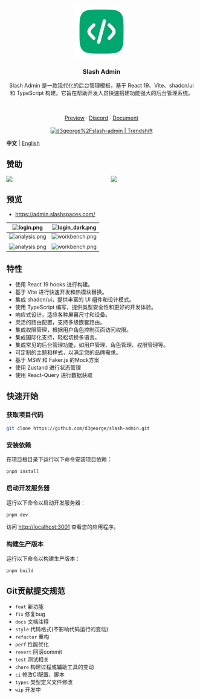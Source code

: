 <div align="center"> 
<br> 
<br>
<img src="./src/assets/images/logo.png" height="140" />
<h3> Slash Admin </h3>
  <p>
    <p style="font-size: 14px">
      Slash Admin 是一款现代化的后台管理模板，基于 React 19、Vite、shadcn/ui 和 TypeScript 构建。它旨在帮助开发人员快速搭建功能强大的后台管理系统。
    </p>
    <br />
    <br />
    <a href="https://admin.slashspaces.com/">Preview</a>
    ·
    <a href="https://discord.gg/fXemAXVNDa">Discord</a>
    ·
    <a href="https://docs-admin.slashspaces.com/">Document</a>
    <br />
    <br />
    <a href="https://trendshift.io/repositories/6387" target="_blank"><img src="https://trendshift.io/api/badge/repositories/6387" alt="d3george%2Fslash-admin | Trendshift" style="width: 250px; height: 55px;" width="250" height="55"/></a>
</div>

**中文** | [English](./README.md)

## 赞助 
<div style="display: flex; gap: 50px"> 
  <img style="width:300px" src="https://d3george.github.io/github-static/pay/weixin.jpg" >
  <img style="width:300px" src="https://d3george.github.io/github-static/pay/buymeacoffee.png" />
</div>


## 预览
+ https://admin.slashspaces.com/

|![login.png](https://d3george.github.io/github-static/slash-admin/login.png)|![login_dark.png](https://d3george.github.io/github-static/slash-admin/login_dark.png)
| ----------------------------------------------------------------- | ------------------------------------------------------------------- |
|![analysis.png](https://d3george.github.io/github-static/slash-admin/analysis.png)|![workbench.png](https://d3george.github.io/github-static/slash-admin/workbench.png)
| | 
|![analysis.png](https://d3george.github.io/github-static/slash-admin/mobile.png)|![workbench.png](https://d3george.github.io/github-static/slash-admin/mobile_dark.png)
## 特性

- 使用 React 19 hooks 进行构建。
- 基于 Vite 进行快速开发和热模块替换。
- 集成 shadcn/ui，提供丰富的 UI 组件和设计模式。
- 使用 TypeScript 编写，提供类型安全性和更好的开发体验。
- 响应式设计，适应各种屏幕尺寸和设备。
- 灵活的路由配置，支持多级嵌套路由。
- 集成权限管理，根据用户角色控制页面访问权限。
- 集成国际化支持，轻松切换多语言。
- 集成常见的后台管理功能，如用户管理、角色管理、权限管理等。
- 可定制的主题和样式，以满足您的品牌需求。
- 基于 MSW 和 Faker.js 的Mock方案
- 使用 Zustand 进行状态管理
- 使用 React-Query 进行数据获取

## 快速开始

### 获取项目代码

```bash
git clone https://github.com/d3george/slash-admin.git
```

### 安装依赖

在项目根目录下运行以下命令安装项目依赖：

```bash
pnpm install
```

### 启动开发服务器

运行以下命令以启动开发服务器：

```bash
pnpm dev
```

访问 [http://localhost:3001](http://localhost:3001) 查看您的应用程序。

### 构建生产版本

运行以下命令以构建生产版本：

```bash
pnpm build
```

## Git贡献提交规范

- `feat` 新功能
- `fix` 修复bug
- `docs` 文档注释
- `style` 代码格式(不影响代码运行的变动)
- `refactor` 重构
- `perf` 性能优化
- `revert` 回滚commit
- `test` 测试相关
- `chore` 构建过程或辅助工具的变动
- `ci` 修改CI配置、脚本
- `types` 类型定义文件修改
- `wip` 开发中
